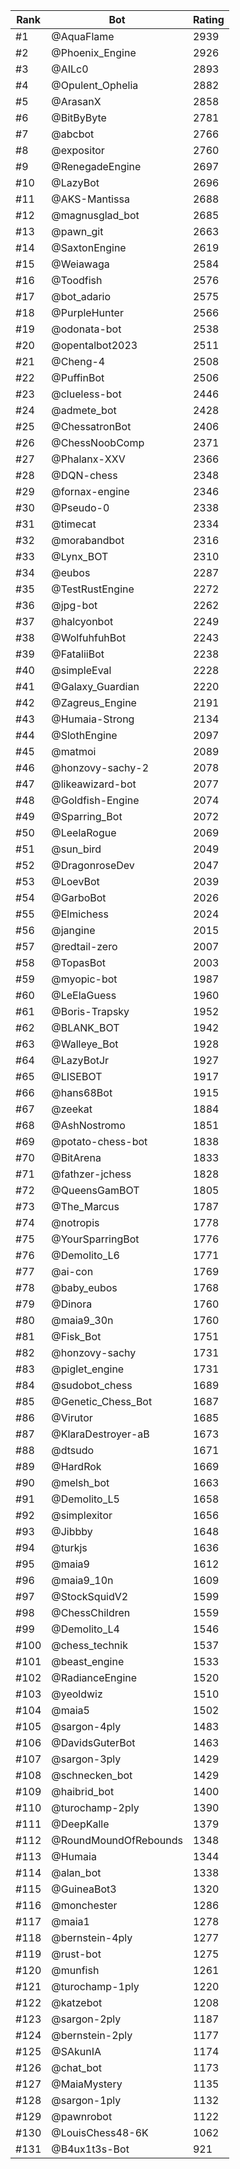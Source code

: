 Rank|Bot|Rating
---|---|---
#1|@AquaFlame|2939
#2|@Phoenix_Engine|2926
#3|@AILc0|2893
#4|@Opulent_Ophelia|2882
#5|@ArasanX|2858
#6|@BitByByte|2781
#7|@abcbot|2766
#8|@expositor|2760
#9|@RenegadeEngine|2697
#10|@LazyBot|2696
#11|@AKS-Mantissa|2688
#12|@magnusglad_bot|2685
#13|@pawn_git|2663
#14|@SaxtonEngine|2619
#15|@Weiawaga|2584
#16|@Toodfish|2576
#17|@bot_adario|2575
#18|@PurpleHunter|2566
#19|@odonata-bot|2538
#20|@opentalbot2023|2511
#21|@Cheng-4|2508
#22|@PuffinBot|2506
#23|@clueless-bot|2446
#24|@admete_bot|2428
#25|@ChessatronBot|2406
#26|@ChessNoobComp|2371
#27|@Phalanx-XXV|2366
#28|@DQN-chess|2348
#29|@fornax-engine|2346
#30|@Pseudo-0|2338
#31|@timecat|2334
#32|@morabandbot|2316
#33|@Lynx_BOT|2310
#34|@eubos|2287
#35|@TestRustEngine|2272
#36|@jpg-bot|2262
#37|@halcyonbot|2249
#38|@WolfuhfuhBot|2243
#39|@FataliiBot|2238
#40|@simpleEval|2228
#41|@Galaxy_Guardian|2220
#42|@Zagreus_Engine|2191
#43|@Humaia-Strong|2134
#44|@SlothEngine|2097
#45|@matmoi|2089
#46|@honzovy-sachy-2|2078
#47|@likeawizard-bot|2077
#48|@Goldfish-Engine|2074
#49|@Sparring_Bot|2072
#50|@LeelaRogue|2069
#51|@sun_bird|2049
#52|@DragonroseDev|2047
#53|@LoevBot|2039
#54|@GarboBot|2026
#55|@Elmichess|2024
#56|@jangine|2015
#57|@redtail-zero|2007
#58|@TopasBot|2003
#59|@myopic-bot|1987
#60|@LeElaGuess|1960
#61|@Boris-Trapsky|1952
#62|@BLANK_BOT|1942
#63|@Walleye_Bot|1928
#64|@LazyBotJr|1927
#65|@LISEBOT|1917
#66|@hans68Bot|1915
#67|@zeekat|1884
#68|@AshNostromo|1851
#69|@potato-chess-bot|1838
#70|@BitArena|1833
#71|@fathzer-jchess|1828
#72|@QueensGamBOT|1805
#73|@The_Marcus|1787
#74|@notropis|1778
#75|@YourSparringBot|1776
#76|@Demolito_L6|1771
#77|@ai-con|1769
#78|@baby_eubos|1768
#79|@Dinora|1760
#80|@maia9_30n|1760
#81|@Fisk_Bot|1751
#82|@honzovy-sachy|1731
#83|@piglet_engine|1731
#84|@sudobot_chess|1689
#85|@Genetic_Chess_Bot|1687
#86|@Virutor|1685
#87|@KlaraDestroyer-aB|1673
#88|@dtsudo|1671
#89|@HardRok|1669
#90|@melsh_bot|1663
#91|@Demolito_L5|1658
#92|@simplexitor|1656
#93|@Jibbby|1648
#94|@turkjs|1636
#95|@maia9|1612
#96|@maia9_10n|1609
#97|@StockSquidV2|1599
#98|@ChessChildren|1559
#99|@Demolito_L4|1546
#100|@chess_technik|1537
#101|@beast_engine|1533
#102|@RadianceEngine|1520
#103|@yeoldwiz|1510
#104|@maia5|1502
#105|@sargon-4ply|1483
#106|@DavidsGuterBot|1463
#107|@sargon-3ply|1429
#108|@schnecken_bot|1429
#109|@haibrid_bot|1400
#110|@turochamp-2ply|1390
#111|@DeepKalle|1379
#112|@RoundMoundOfRebounds|1348
#113|@Humaia|1344
#114|@alan_bot|1338
#115|@GuineaBot3|1320
#116|@monchester|1286
#117|@maia1|1278
#118|@bernstein-4ply|1277
#119|@rust-bot|1275
#120|@munfish|1261
#121|@turochamp-1ply|1220
#122|@katzebot|1208
#123|@sargon-2ply|1187
#124|@bernstein-2ply|1177
#125|@SAkunIA|1174
#126|@chat_bot|1173
#127|@MaiaMystery|1135
#128|@sargon-1ply|1132
#129|@pawnrobot|1122
#130|@LouisChess48-6K|1062
#131|@B4ux1t3s-Bot|921
